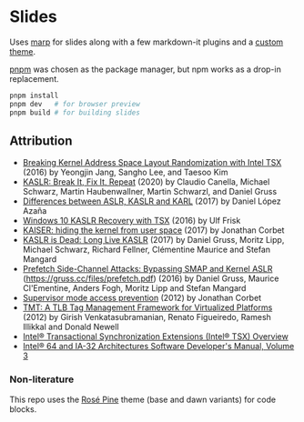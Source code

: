 # Slides

Uses [marp](https://marp.app) for slides along with a few markdown-it plugins and a [custom theme](https://github.com/JannikWibker/marp-theme).

[pnpm](https://pnpm.io) was chosen as the package manager, but npm works as a drop-in replacement.

```sh
pnpm install
pnpm dev   # for browser preview
pnpm build # for building slides
```

## Attribution

- [Breaking Kernel Address Space Layout Randomization with Intel TSX](https://dl.acm.org/doi/10.1145/2976749.2978321) (2016) by Yeongjin Jang, Sangho Lee, and Taesoo Kim
- [KASLR: Break It, Fix It, Repeat](https://doi.org/10.1145/3320269.3384747) (2020) by Claudio Canella, Michael Schwarz, Martin Haubenwallner, Martin Schwarzl, and Daniel Gruss
- [Differences between ASLR, KASLR and KARL](https://www.daniloaz.com/en/differences-between-aslr-kaslr-and-karl/) (2017) by Daniel López Azaña
- [Windows 10 KASLR Recovery with TSX](https://blog.frizk.net/2016/11/windows-10-kaslr-recovery-with-tsx.html) (2016) by Ulf Frisk
- [KAISER: hiding the kernel from user space](https://lwn.net/Articles/738975/) (2017) by Jonathan Corbet
- [KASLR is Dead: Long Live KASLR](https://gruss.cc/files/kaiser.pdf) (2017) by Daniel Gruss, Moritz Lipp, Michael Schwarz, Richard Fellner, Clémentine Maurice and Stefan Mangard
- [Prefetch Side-Channel Attacks: Bypassing SMAP and Kernel ASLR]() (https://gruss.cc/files/prefetch.pdf) (2016) by Daniel Gruss, Maurice Cl'Ementine,  Anders Fogh, Moritz Lipp and Stefan Mangard
- [Supervisor mode access prevention](https://lwn.net/Articles/517475/) (2012) by Jonathan Corbet
- [TMT: A TLB Tag Management Framework for Virtualized Platforms](https://link.springer.com/article/10.1007/s10766-011-0189-y) (2012) by Girish Venkatasubramanian,  Renato Figueiredo,  Ramesh Illikkal and Donald Newell
- [Intel® Transactional Synchronization Extensions (Intel® TSX) Overview](https://www.intel.com/content/www/us/en/docs/cpp-compiler/developer-guide-reference/2021-8/tsx-programming-considerations-ov.html)
- [Intel® 64 and IA-32 Architectures Software Developer's Manual, Volume 3](https://www.intel.com/content/www/us/en/developer/articles/technical/intel-sdm.html)

### Non-literature

This repo uses the [Rosé Pine](https://rosepinetheme.com/) theme (base and dawn variants) for code blocks.
